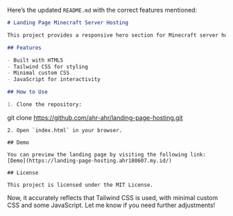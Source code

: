 Here’s the updated `README.md` with the correct features mentioned:

```markdown
# Landing Page Minecraft Server Hosting

This project provides a responsive hero section for Minecraft server hosting. The layout adjusts based on screen sizes, featuring a vertical Minecraft logo and a call-to-action button.

## Features

- Built with HTML5
- Tailwind CSS for styling
- Minimal custom CSS
- JavaScript for interactivity

## How to Use

1. Clone the repository:
   ```
   git clone https://github.com/ahr-ahr/landing-page-hosting.git
   ```
2. Open `index.html` in your browser.

## Demo

You can preview the landing page by visiting the following link:
[Demo](https://landing-page-hosting.ahr180607.my.id/)

## License

This project is licensed under the MIT License.
```

Now, it accurately reflects that Tailwind CSS is used, with minimal custom CSS and some JavaScript. Let me know if you need further adjustments!
